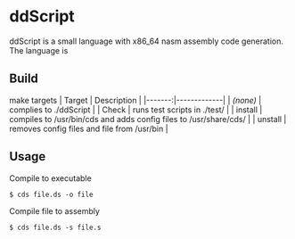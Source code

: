 # ddScript
ddScript is a small language with x86_64 nasm assembly code generation. The language is 

## Build
make targets
| Target | Description |
|-------:|-------------|
| _(none)_ | complies to ./ddScript |
| Check | runs test scripts in ./test/ |
| install | compiles to /usr/bin/cds and adds config files to /usr/share/cds/ |
| unstall | removes config files and file from /usr/bin |

## Usage
Compile to executable
```
$ cds file.ds -o file
```
Compile file to assembly
```
$ cds file.ds -s file.s
```
